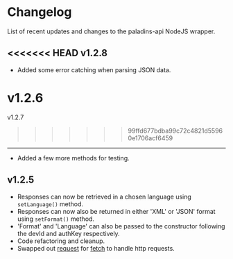 Changelog
===================

List of recent updates and changes to the paladins-api NodeJS wrapper.

<<<<<<< HEAD
v1.2.8
-------------

* Added some error catching when parsing JSON data.

v1.2.6
=======
v1.2.7
>>>>>>> 99ffd677bdba99c72c4821d55960e1706acf6459
-------------

* Added a few more methods for testing.


 v1.2.5
-------------

* Responses can now be retrieved in a chosen language using ```setLanguage()``` method.
* Responses can now also be returned in either 'XML' or 'JSON' format using ```setFormat()``` method.
* 'Format' and 'Language' can also be passed to the constructor following the devId and authKey respectively.
* Code refactoring and cleanup.
* Swapped out [request]() for [fetch]() to handle http requests.
